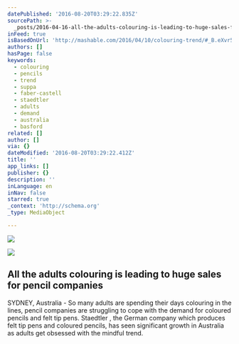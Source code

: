 ```yaml
---
datePublished: '2016-08-20T03:29:22.835Z'
sourcePath: >-
  _posts/2016-04-16-all-the-adults-colouring-is-leading-to-huge-sales-for-pencil.md
inFeed: true
isBasedOnUrl: 'http://mashable.com/2016/04/10/colouring-trend/#_B.eXvr5Fgq5'
authors: []
hasPage: false
keywords:
  - colouring
  - pencils
  - trend
  - suppa
  - faber-castell
  - staedtler
  - adults
  - demand
  - australia
  - basford
related: []
author: []
via: {}
dateModified: '2016-08-20T03:29:22.412Z'
title: ''
app_links: []
publisher: {}
description: ''
inLanguage: en
inNav: false
starred: true
_context: 'http://schema.org'
_type: MediaObject

---
```

![](https://the-grid-user-content.s3-us-west-2.amazonaws.com/4793f2d6-b052-4421-92e0-a883b47ac4fd.jpg)

<article style=""><img src="https://imgflo.herokuapp.com/graph/vahj1ThiexotieMo/43e5b81e32a2eed49bc1b95c3f9a5134/croprotate.jpg?cropheight=627&amp;cropwidth=1093&amp;degrees=0&amp;input=https%3A%2F%2Fs3-us-west-2.amazonaws.com%2Fthe-grid-img%2Fp%2Fc694bb4f657cd6d836625476e3fecd781386d10b.jpg&amp;x=0&amp;y=0" /><h1>All the adults colouring is leading to huge sales for pencil companies</h1><p>SYDNEY, Australia - So many adults are spending their days colouring in the lines, pencil companies are struggling to cope with the demand for coloured pencils and felt tip pens. Staedtler , the German company which produces felt tip pens and coloured pencils, has seen significant growth in Australia as adults get obsessed with the mindful trend.</p></article>